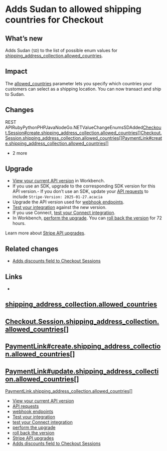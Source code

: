 # Adds Sudan to allowed shipping countries for Checkout

## What’s new

Adds Sudan (`SD`) to the list of possible enum values for
[shipping_address_collection.allowed_countries](https://docs.stripe.com/api/checkout/sessions/create#create_checkout_session-shipping_address_collection-allowed_countries).

## Impact

The
[allowed_countries](https://docs.stripe.com/api/checkout/sessions/create#create_checkout_session-shipping_address_collection-allowed_countries)
parameter lets you specify which countries your customers can select as a
shipping location. You can now transact and ship to Sudan.

## Changes

REST
APIRubyPythonPHPJavaNodeGo.NETValueChangeEnumsSDAdded[Checkout.Session#create.shipping_address_collection.allowed_countries[]](https://docs.stripe.com/api/checkout/sessions/create#create_checkout_session-shipping_address_collection-allowed_countries)[Checkout.Session.shipping_address_collection.allowed_countries[]](https://docs.stripe.com/api/checkout/sessions/object#checkout_session_object-shipping_address_collection-allowed_countries)[PaymentLink#create.shipping_address_collection.allowed_countries[]](https://docs.stripe.com/api/payment-link/create#create_payment_link-shipping_address_collection-allowed_countries)
+ 2 more
## Upgrade

- [View your current API
version](https://docs.stripe.com/upgrades#view-your-api-version-and-the-latest-available-upgrade-in-workbench)
in Workbench.
- If you use an SDK, upgrade to the corresponding SDK version for this API
version.- If you don’t use an SDK, update your [API
requests](https://docs.stripe.com/api/versioning) to include `Stripe-Version:
2025-01-27.acacia`
- Upgrade the API version used for [webhook
endpoints](https://docs.stripe.com/webhooks/versioning).
- [Test your integration](https://docs.stripe.com/testing) against the new
version.
- If you use Connect, [test your Connect
integration](https://docs.stripe.com/connect/testing).
- In Workbench, [perform the
upgrade](https://docs.stripe.com/upgrades#perform-the-upgrade). You can [roll
back the version](https://docs.stripe.com/upgrades#roll-back-your-api-version)
for 72 hours.

Learn more about [Stripe API upgrades](https://docs.stripe.com/upgrades).

## Related changes

- [Adds discounts field to Checkout
Sessions](https://docs.stripe.com/changelog/acacia/2025-01-27/checkout-sessions-discounts-field)

## Links

-
[shipping_address_collection.allowed_countries](https://docs.stripe.com/api/checkout/sessions/create#create_checkout_session-shipping_address_collection-allowed_countries)
-
[Checkout.Session.shipping_address_collection.allowed_countries[]](https://docs.stripe.com/api/checkout/sessions/object#checkout_session_object-shipping_address_collection-allowed_countries)
-
[PaymentLink#create.shipping_address_collection.allowed_countries[]](https://docs.stripe.com/api/payment-link/create#create_payment_link-shipping_address_collection-allowed_countries)
-
[PaymentLink#update.shipping_address_collection.allowed_countries[]](https://docs.stripe.com/api/payment-link/update#update_payment_link-shipping_address_collection-allowed_countries)
-
[PaymentLink.shipping_address_collection.allowed_countries[]](https://docs.stripe.com/api/payment-link/object#payment_link_object-shipping_address_collection-allowed_countries)
- [View your current API
version](https://docs.stripe.com/upgrades#view-your-api-version-and-the-latest-available-upgrade-in-workbench)
- [API requests](https://docs.stripe.com/api/versioning)
- [webhook endpoints](https://docs.stripe.com/webhooks/versioning)
- [Test your integration](https://docs.stripe.com/testing)
- [test your Connect integration](https://docs.stripe.com/connect/testing)
- [perform the upgrade](https://docs.stripe.com/upgrades#perform-the-upgrade)
- [roll back the
version](https://docs.stripe.com/upgrades#roll-back-your-api-version)
- [Stripe API upgrades](https://docs.stripe.com/upgrades)
- [Adds discounts field to Checkout
Sessions](https://docs.stripe.com/changelog/acacia/2025-01-27/checkout-sessions-discounts-field)